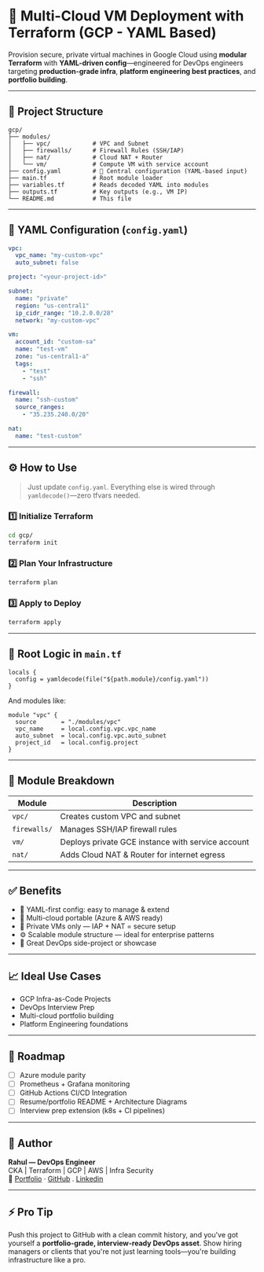 # 🚀 Multi-Cloud VM Deployment with Terraform (GCP - YAML Based)

Provision secure, private virtual machines in Google Cloud using **modular Terraform** with **YAML-driven config**—engineered for DevOps engineers targeting **production-grade infra**, **platform engineering best practices**, and **portfolio building**.

---

## 📁 Project Structure

```
gcp/
├── modules/
│   ├── vpc/            # VPC and Subnet
│   ├── firewalls/      # Firewall Rules (SSH/IAP)
│   ├── nat/            # Cloud NAT + Router
│   └── vm/             # Compute VM with service account
├── config.yaml         # 🧠 Central configuration (YAML-based input)
├── main.tf             # Root module loader
├── variables.tf        # Reads decoded YAML into modules
├── outputs.tf          # Key outputs (e.g., VM IP)
└── README.md           # This file
```

---

## 📘 YAML Configuration (`config.yaml`)

```yaml
vpc:
  vpc_name: "my-custom-vpc"
  auto_subnet: false

project: "<your-project-id>"

subnet:
  name: "private"
  region: "us-central1"
  ip_cidr_range: "10.2.0.0/28"
  network: "my-custom-vpc"

vm:
  account_id: "custom-sa"
  name: "test-vm"
  zone: "us-central1-a"
  tags:
    - "test"
    - "ssh"

firewall:
  name: "ssh-custom"
  source_ranges:
    - "35.235.240.0/20"

nat:
  name: "test-custom"
```

---

## ⚙️ How to Use

> Just update `config.yaml`. Everything else is wired through `yamldecode()`—zero tfvars needed.

### 1️⃣ Initialize Terraform

```bash
cd gcp/
terraform init
```

### 2️⃣ Plan Your Infrastructure

```bash
terraform plan
```

### 3️⃣ Apply to Deploy

```bash
terraform apply
```

---

## 🔧 Root Logic in `main.tf`

```hcl
locals {
  config = yamldecode(file("${path.module}/config.yaml"))
}
```

And modules like:

```hcl
module "vpc" {
  source       = "./modules/vpc"
  vpc_name     = local.config.vpc.vpc_name
  auto_subnet  = local.config.vpc.auto_subnet
  project_id   = local.config.project
}
```

---

## 🧱 Module Breakdown

| Module      | Description                                        |
|-------------|----------------------------------------------------|
| `vpc/`      | Creates custom VPC and subnet                      |
| `firewalls/`| Manages SSH/IAP firewall rules                     |
| `vm/`       | Deploys private GCE instance with service account  |
| `nat/`      | Adds Cloud NAT & Router for internet egress        |

---

## ✅ Benefits

- 🧠 YAML-first config: easy to manage & extend  
- 🔁 Multi-cloud portable (Azure & AWS ready)  
- 🔐 Private VMs only — IAP + NAT = secure setup  
- ⚙️ Scalable module structure — ideal for enterprise patterns  
- 🧪 Great DevOps side-project or showcase

---

## 📈 Ideal Use Cases

- GCP Infra-as-Code Projects  
- DevOps Interview Prep  
- Multi-cloud portfolio building  
- Platform Engineering foundations

---

## 🧭 Roadmap

- [ ] Azure module parity  
- [ ] Prometheus + Grafana monitoring  
- [ ] GitHub Actions CI/CD Integration  
- [ ] Resume/portfolio README + Architecture Diagrams  
- [ ] Interview prep extension (k8s + CI pipelines)

---

## 👤 Author

**Rahul — DevOps Engineer**  
CKA | Terraform | GCP | AWS | Infra Security  
🔗 [Portfolio](https://rahul-aws.github.io/) · [GitHub](https://github.com/rahul-aws) . [Linkedin](www.linkedin.com/in/rahul-kumar-84518b186)

---

## ⚡️ Pro Tip

Push this project to GitHub with a clean commit history, and you've got yourself a **portfolio-grade, interview-ready DevOps asset**. Show hiring managers or clients that you're not just learning tools—you're building infrastructure like a pro.


